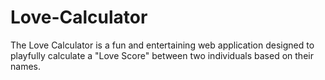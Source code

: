 # Love-Calculator
The Love Calculator is a fun and entertaining web application designed to playfully calculate a "Love Score" between two individuals based on their names. 
